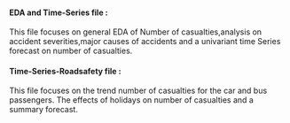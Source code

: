 #### EDA and Time-Series file :
This file focuses on general EDA of Number of casualties,analysis on accident severities,major causes of accidents and a univariant time Series forecast on number of casualties.

#### Time-Series-Roadsafety file :
This file focuses on the trend number of casualties for the car and bus passengers. The effects of holidays on number of casualties and a summary forecast.

